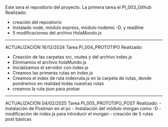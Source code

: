 Este sera el repositorio del proyecto.
La primera tarea el PI_003_Github
Realizado: 
- creación del repositorio
- Instalado node, módulo express, módulo nodemo -D, y readline
- 5 modificaciones del archivo HolaMundo.js 
-------------------------------------------------------------------------

ACTUALIZACIÓN 16/12/2024
Tarea PI_004_PROTOTIPO
Realizado:
- Creación de las carpetas src, routes y del archivo index.js
- Eliminamos el archivo holaMundo.js
- Inicializamos el servidor con index.js
- Creamos las primeras rutas en index.js
- Creamos el index de ruta indexruta.js en la carpeta de rutas, donde pondremos en realidad todas nuestras rutas
- creamos la ruta json para probar
-------------------------------------------------------------------------

ACTUALIZACIÓN 04/02/2025
Tarea PI_005_PROTOTIPO_POST
Realizado:
    - Instalación de Postman en el pc
    - Instalación del módulo morgan como -D
    - modificación de index.js para introducir el morgan
    - creación de 5 rutas post básicas